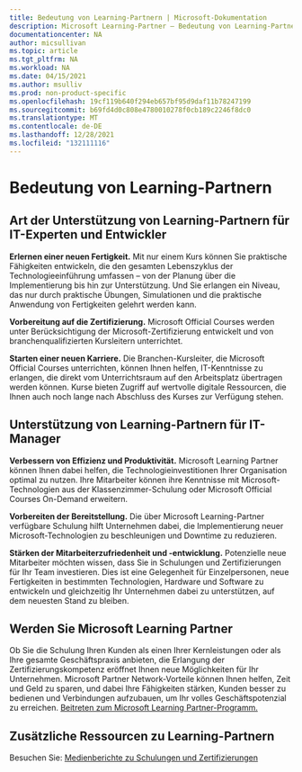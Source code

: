 ```yaml
---
title: Bedeutung von Learning-Partnern | Microsoft-Dokumentation
description: Microsoft Learning-Partner – Bedeutung von Learning-Partnern
documentationcenter: NA
author: micsullivan
ms.topic: article
ms.tgt_pltfrm: NA
ms.workload: NA
ms.date: 04/15/2021
ms.author: msulliv
ms.prod: non-product-specific
ms.openlocfilehash: 19cf119b640f294eb657bf95d9daf11b78247199
ms.sourcegitcommit: b69fd4d0c808e4780010278f0cb189c2246f8dc0
ms.translationtype: MT
ms.contentlocale: de-DE
ms.lasthandoff: 12/28/2021
ms.locfileid: "132111116"
---
```

# <a name="value-of-learning-partners"></a>Bedeutung von Learning-Partnern

## <a name="how-learning-partners-help-it-professionals-and-developers"></a>Art der Unterstützung von Learning-Partnern für IT-Experten und Entwickler

**Erlernen einer neuen Fertigkeit.** Mit nur einem Kurs können Sie praktische Fähigkeiten entwickeln, die den gesamten Lebenszyklus der Technologieeinführung umfassen – von der Planung über die Implementierung bis hin zur Unterstützung. Und Sie erlangen ein Niveau, das nur durch praktische Übungen, Simulationen und die praktische Anwendung von Fertigkeiten gelehrt werden kann.

**Vorbereitung auf die Zertifizierung.** Microsoft Official Courses werden unter Berücksichtigung der Microsoft-Zertifizierung entwickelt und von branchenqualifizierten Kursleitern unterrichtet.

**Starten einer neuen Karriere.** Die Branchen-Kursleiter, die Microsoft Official Courses unterrichten, können Ihnen helfen, IT-Kenntnisse zu erlangen, die direkt vom Unterrichtsraum auf den Arbeitsplatz übertragen werden können. Kurse bieten Zugriff auf wertvolle digitale Ressourcen, die Ihnen auch noch lange nach Abschluss des Kurses zur Verfügung stehen.

## <a name="how-learning-partners-help-it-managers"></a>Unterstützung von Learning-Partnern für IT-Manager

**Verbessern von Effizienz und Produktivität.** Microsoft Learning Partner können Ihnen dabei helfen, die Technologieinvestitionen Ihrer Organisation optimal zu nutzen. Ihre Mitarbeiter können ihre Kenntnisse mit Microsoft-Technologien aus der Klassenzimmer-Schulung oder Microsoft Official Courses On-Demand erweitern.

**Vorbereiten der Bereitstellung.** Die über Microsoft Learning-Partner verfügbare Schulung hilft Unternehmen dabei, die Implementierung neuer Microsoft-Technologien zu beschleunigen und Downtime zu reduzieren. 

**Stärken der Mitarbeiterzufriedenheit und -entwicklung.** Potenzielle neue Mitarbeiter möchten wissen, dass Sie in Schulungen und Zertifizierungen für Ihr Team investieren. Dies ist eine Gelegenheit für Einzelpersonen, neue Fertigkeiten in bestimmten Technologien, Hardware und Software zu entwickeln und gleichzeitig Ihr Unternehmen dabei zu unterstützen, auf dem neuesten Stand zu bleiben.

## <a name="become-a-microsoft-learning-partner"></a>Werden Sie Microsoft Learning Partner

Ob Sie die Schulung Ihren Kunden als einen Ihrer Kernleistungen oder als Ihre gesamte Geschäftspraxis anbieten, die Erlangung der Zertifizierungskompetenz eröffnet Ihnen neue Möglichkeiten für Ihr Unternehmen. Microsoft Partner Network-Vorteile können Ihnen helfen, Zeit und Geld zu sparen, und dabei Ihre Fähigkeiten stärken, Kunden besser zu bedienen und Verbindungen aufzubauen, um Ihr volles Geschäftspotenzial zu erreichen. [Beitreten zum Microsoft Learning Partner-Programm.](https://partner.microsoft.com/membership/learning-partners)

## <a name="additional-resources-about-learning-partners"></a>Zusätzliche Ressourcen zu Learning-Partnern

Besuchen Sie: [Medienberichte zu Schulungen und Zertifizierungen](/learn/certifications/media)
